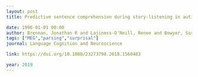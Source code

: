 ```yaml
---
layout: post
title: Predictive sentence comprehension during story-listening in autism spectrum disorder

date: 1996-01-01 00:00
author: Brennan, Jonathan R and Lajiness-O'Neill, Renee and Bowyer, Susan and Kovelman, Ioulia and Hale, John T
tags: ["MEG","parsing","surprisal"]
journal: Language Cognition and Neuroscience

link: https://doi.org/10.1080/23273798.2018.1560483

year: 2019
---
```

